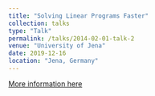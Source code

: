 ```yaml
---
title: "Solving Linear Programs Faster"
collection: talks
type: "Talk"
permalink: /talks/2014-02-01-talk-2
venue: "University of Jena"
date: 2019-12-16
location: "Jena, Germany"
---
```


[More information here](https://www.fmi.uni-jena.de/Promotion/Promotion+aktuell/PhD+Seminar.html)

